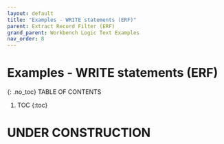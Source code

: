 ```yaml
---
layout: default
title: "Examples - WRITE statements (ERF)"
parent: Extract Record Filter (ERF)
grand_parent: Workbench Logic Text Examples
nav_order: 8
---
```


# Examples - WRITE statements (ERF)
{: .no_toc}
TABLE OF CONTENTS 
1. TOC
{:toc}  
 
# UNDER CONSTRUCTION

